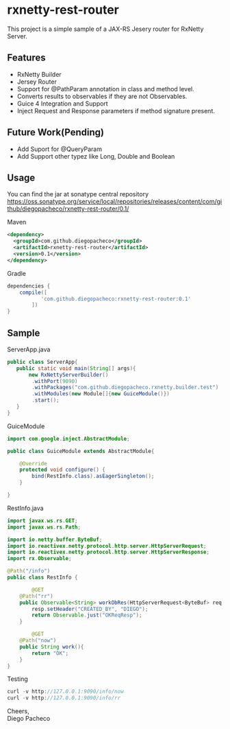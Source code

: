 # rxnetty-rest-router

This project is a simple sample of a JAX-RS Jesery router for RxNetty Server.

## Features

* RxNetty Builder
* Jersey Router
* Support for @PathParam annotation in class and method level.
* Converts results to observables if they are not Observables.
* Guice 4 Integration and Support
* Inject Request and Response parameters if method signature present.

## Future Work(Pending)

* Add Suport for @QueryParam
* Add Support other typez like Long, Double and Boolean

## Usage

You can find the jar at sonatype central repository https://oss.sonatype.org/service/local/repositories/releases/content/com/github/diegopacheco/rxnetty-rest-router/0.1/

Maven
```xml
<dependency>
  <groupId>com.github.diegopacheco</groupId>
  <artifactId>rxnetty-rest-router</artifactId>
  <version>0.1</version>
</dependency>
```

Gradle
```groovy
dependencies {
	compile([
	       'com.github.diegopacheco:rxnetty-rest-router:0.1'
        ])
}
```

## Sample

ServerApp.java
```java
public class ServerApp{
   public static void main(String[] args){
       new RxNettyServerBuilder()
        .withPort(9090)
        .withPackages("com.github.diegopacheco.rxnetty.builder.test")
        .withModules(new Module[]{new GuiceModule()})
        .start();
   }
}
```

GuiceModule
```java
import com.google.inject.AbstractModule;

public class GuiceModule extends AbstractModule{

	@Override
	protected void configure() {
		bind(RestInfo.class).asEagerSingleton();
	}

}
```

RestInfo.java
```java
import javax.ws.rs.GET;
import javax.ws.rs.Path;

import io.netty.buffer.ByteBuf;
import io.reactivex.netty.protocol.http.server.HttpServerRequest;
import io.reactivex.netty.protocol.http.server.HttpServerResponse;
import rx.Observable;

@Path("/info")
public class RestInfo {

        @GET
	@Path("rr")
	public Observable<String> workObRes(HttpServerRequest<ByteBuf> req,HttpServerResponse<ByteBuf> resp){
		resp.setHeader("CREATED_BY", "DIEGO");
		return Observable.just("OKReqResp");
	}

        @GET
	@Path("now")
	public String work(){
		return "OK";
	}
}
```

Testing
```java
curl -v http://127.0.0.1:9090/info/now
curl -v http://127.0.0.1:9090/info/rr
```

Cheers, <BR>
Diego Pacheco
